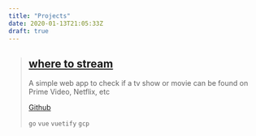 ```yaml
---
title: "Projects"
date: 2020-01-13T21:05:33Z
draft: true
---
```


> ## [where to stream](https://wheretostream.abdulmuhsin.dev) 
> A simple web app to check if a tv show or movie can be found on Prime Video, Netflix, etc
>
> [Github](https://github.com/abdulmuhsinGH/where_to_stream)
> 
> `go` `vue` `vuetify` `gcp`